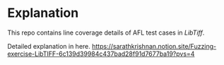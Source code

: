 # Explanation

This repo contains line coverage details of AFL test cases in _LibTiff_.


Detailed explanation in here.
https://sarathkrishnan.notion.site/Fuzzing-exercise-LibTIFF-6c139d39984c437bad28f91d7677ba19?pvs=4